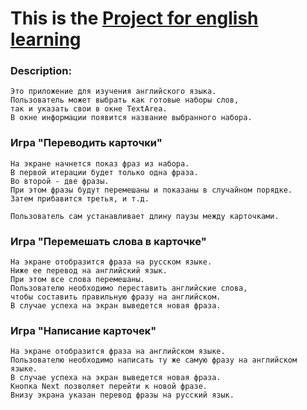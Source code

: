 ﻿# This is the [Project for english learning](https://bart-git21.github.io/English-Cards/)


### Description:
```
Это приложение для изучения английского языка.
Пользователь может выбрать как готовые наборы слов, 
так и указать свои в окне TextArea.
В окне информации появится название выбранного набора.
```

### Игра "Переводить карточки"
```
На экране начнется показ фраз из набора. 
В первой итерации будет только одна фраза.
Во второй - две фразы. 
При этом фразы будут перемешаны и показаны в случайном порядке.
Затем прибавится третья, и т.д.

Пользователь сам устанавливает длину паузы между карточками.
```

### Игра "Перемешать слова в карточке"
```
На экране отобразится фраза на русском языке.
Ниже ее перевод на английский язык.
При этом все слова перемешаны.
Пользователю необходимо переставить английские слова, 
чтобы составить правильную фразу на английском.
В случае успеха на экран выведется новая фраза.
```

### Игра "Написание карточек"
```
На экране отобразится фраза на английском языке.
Пользователю необходимо написать ту же самую фразу на английском языке.
В случае успеха на экран выведется новая фраза.
Кнопка Next позволяет перейти к новой фразе.
Внизу экрана указан перевод фразы на русский язык.
```